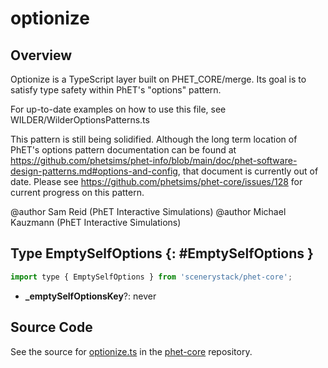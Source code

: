 # optionize

## Overview

Optionize is a TypeScript layer built on PHET_CORE/merge. Its goal is to satisfy type safety within PhET's "options"
pattern.

For up-to-date examples on how to use this file, see WILDER/WilderOptionsPatterns.ts

This pattern is still being solidified. Although the long term location of PhET's options pattern documentation
can be found at https://github.com/phetsims/phet-info/blob/main/doc/phet-software-design-patterns.md#options-and-config,
that document is currently out of date. Please see https://github.com/phetsims/phet-core/issues/128 for current
progress on this pattern.

@author Sam Reid (PhET Interactive Simulations)
@author Michael Kauzmann (PhET Interactive Simulations)

## Type EmptySelfOptions {: #EmptySelfOptions }


```js
import type { EmptySelfOptions } from 'scenerystack/phet-core';
```


- **_emptySelfOptionsKey**?: <span style="color: hsla(calc(var(--md-hue) + 180deg),80%,40%,1);">never</span>




## Source Code

See the source for [optionize.ts](https://github.com/phetsims/phet-core/blob/main/js/optionize.ts) in the [phet-core](https://github.com/phetsims/phet-core) repository.
